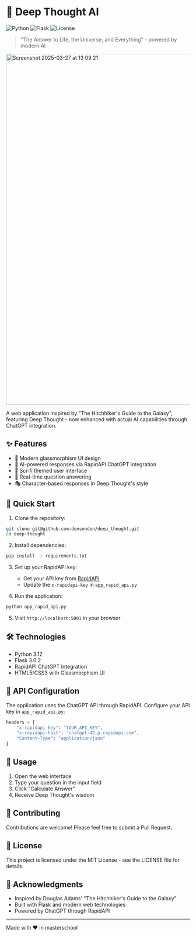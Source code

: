 # 🤖 Deep Thought AI

![Python](https://img.shields.io/badge/Python-3.12-blue.svg)
![Flask](https://img.shields.io/badge/Flask-3.0.2-green.svg)
![License](https://img.shields.io/badge/license-MIT-blue.svg)

> "The Answer to Life, the Universe, and Everything" - powered by modern AI

<img width="960" alt="Screenshot 2025-03-27 at 13 09 21" src="https://github.com/user-attachments/assets/7ae81dcd-3bee-44ae-857a-e46f2037c73e" />


A web application inspired by "The Hitchhiker's Guide to the Galaxy", featuring Deep Thought - now enhanced with actual AI capabilities through ChatGPT integration.

## ✨ Features

- 🎨 Modern glassmorphism UI design
- 🤖 AI-powered responses via RapidAPI ChatGPT integration
- 🌌 Sci-fi themed user interface
- 💬 Real-time question answering
- 🎭 Character-based responses in Deep Thought's style

## 🚀 Quick Start

1. Clone the repository:
```bash
git clone git@github.com:densenden/deep_thought.git
cd deep-thought
```

2. Install dependencies:
```bash
pip install -r requirements.txt
```

3. Set up your RapidAPI key:
   - Get your API key from [RapidAPI](https://rapidapi.com)
   - Update the `x-rapidapi-key` in `app_rapid_api.py`

4. Run the application:
```bash
python app_rapid_api.py
```

5. Visit `http://localhost:5001` in your browser

## 🛠️ Technologies

- Python 3.12
- Flask 3.0.2
- RapidAPI ChatGPT Integration
- HTML5/CSS3 with Glassmorphism UI

## 📝 API Configuration

The application uses the ChatGPT API through RapidAPI. Configure your API key in `app_rapid_api.py`:

```python
headers = {
    "x-rapidapi-key": "YOUR_API_KEY",
    "x-rapidapi-host": "chatgpt-42.p.rapidapi.com",
    "Content-Type": "application/json"
}
```

## 🎯 Usage

1. Open the web interface
2. Type your question in the input field
3. Click "Calculate Answer"
4. Receive Deep Thought's wisdom

## 🤝 Contributing

Contributions are welcome! Please feel free to submit a Pull Request.

## 📜 License

This project is licensed under the MIT License - see the LICENSE file for details.

## 🙏 Acknowledgments

- Inspired by Douglas Adams' "The Hitchhiker's Guide to the Galaxy"
- Built with Flask and modern web technologies
- Powered by ChatGPT through RapidAPI

---
Made with ❤️ in masterschool
